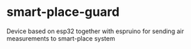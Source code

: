 # smart-place-guard
Device based on esp32 together with espruino for sending air measurements to smart-place system
